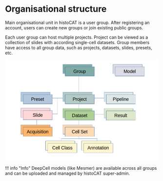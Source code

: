 # Organisational structure

Main organisational unit in histoCAT is a user group.
After registering an account, users can create new groups or join existing public groups.

Each user group can host multiple projects.
Project can be viewed as a collection of slides with according single-cell datasets.
Group members have access to all group data, such as projects, datasets, slides, presets, etc.

![histoCAT organizational structure](../assets/structure.png)

!!! info "Info"
    DeepCell models (like Mesmer) are available across all groups and can be uploaded and managed by histoCAT super-admin.
